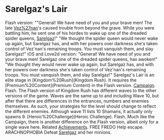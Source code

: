 # Sarelgaz's Lair

Flash version:
 ""General! We have need of you and your brave men! The late [Vez%27nan](Vez'nan)'s caused trouble from beyond the grave. While you were battling him, he sent one of his hordes to wake up one of the dreaded spider queens, [Sarelgaz](Sarelgaz)!"
 "We thought the spider queen would never wake up again, but Sarelgaz has, and with her powers over darkness she's taken control of Vez'nan's remaining troops. You must vanquish them, and slay Sarelgaz!"
iOS and Love2d version: 
"General! We have need of you and your brave men! Sarelgaz one of the dreaded spider queens, has awoken!"
"We thought they would never wake up again, but Sarelgaz has, and with her powers over darkness she's taken control of Vez'nan's remaining troops. You must vanquish them, and slay Sarelgaz!"
Sarelgaz's Lair is an elite stage in [Kingdom%20Rush](Kingdom Rush). It requires the [Premium%20Content](Premium Content) in the Flash version.
[Campaign](Campaign).
Flash.
The Flash version of Kingdom Rush has different waves to the other versions of the game. Waves are the same up to and including Wave 10, but after that there are differences in the entrances, numbers and enemies themselves. As such, your strategies for the level should change to reflect the different enemies. Although wave 11 lists 10 Shamans, it actually only spawns 9.
[Heroic%20Challenge](Heroic Challenge).
Flash.
Much like the Campaign, there is another difference on the Flash version, albeit only for a single wave here.
Related [Achievements](Achievements).
FREE FREDO
Help escape.
 ARACHNOPHOBIA Defeat [Sarelgaz](Sarelgaz) and her minions.